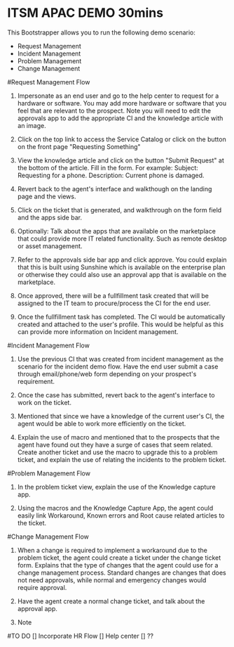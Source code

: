# **ITSM APAC DEMO 30mins**
This Bootstrapper allows you to run the following demo scenario:
- Request Management
- Incident Management
- Problem Management
- Change Management

#Request Management Flow 
1. Impersonate as an end user and go to the help center to request for a hardware or software.
You may add more hardware or software that you feel that are relevant to the prospect. 
Note you will need to edit the approvals app to add the appropriate CI and the knowledge article with an image.

2. Click on the top link to access the Service Catalog or click on the button on the front page "Requesting Something"

3. View the knowledge article and click on the button "Submit Request" at the bottom of the article. Fill in the form. For example: Subject: Requesting for a phone. Description: Current phone is damaged.

4. Revert back to the agent's interface and walkthough on the landing page and the views.

5. Click on the ticket that is generated, and walkthrough on the form field and the apps side bar.

6. Optionally: Talk about the apps that are available on the marketplace that could provide more IT related functionality. Such as remote desktop or asset management.

7. Refer to the approvals side bar app and click approve. You could explain that this is built using Sunshine which is available on the enterprise plan or otherwise they could also use an approval app that is available on the marketplace.

8. Once approved, there will be a fullfillment task created that will be assigned to the IT team to procure/process the CI for the end user. 

9. Once the fullfillment task has completed. The CI would be automatically created and attached to the user's profile. This would be helpful as this can provide more information on Incident management. 

#Incident Management Flow
1. Use the previous CI that was created from incident management as the scenario for the incident demo flow. Have the end user submit a case through email/phone/web form depending on your prospect's requirement.

2. Once the case has submitted, revert back to the agent's interface to work on the ticket.

3. Mentioned that since we have a knowledge of the current user's CI, the agent would be able to work more efficiently on the ticket.

4. Explain the use of macro and mentioned that to the prospects that the agent have found out they have a surge of cases that seem related. Create another ticket and use the macro to upgrade this to a problem ticket, and explain the use of relating the incidents to the problem ticket.

#Problem Management Flow
1. In the problem ticket view, explain the use of the Knowledge capture app.

2. Using the macros and the Knowledge Capture App, the agent could easily link Workaround, Known errors and Root cause related articles to the ticket.

#Change Management Flow
1. When a change is required to implement a workaround due to the problem ticket, the agent could create a ticket under the change ticket form. Explains that the type of changes that the agent could use for a change management process. Standard changes are changes that does not need approvals, while normal and emergency changes would require approval.

2. Have the agent create a normal change ticket, and talk about the approval app. 

3. Note 

#TO DO
[] Incorporate HR Flow
[] Help center
[] ??


